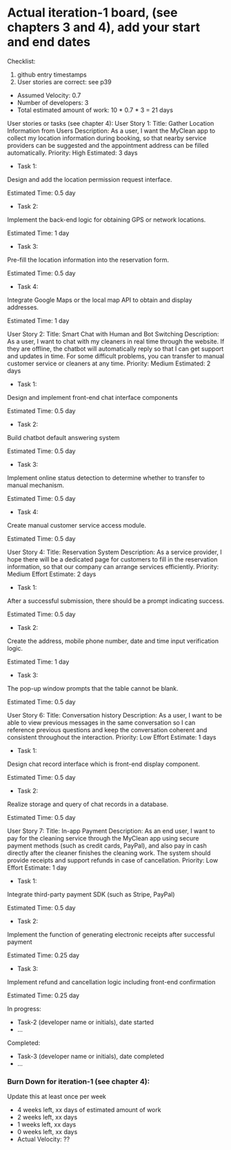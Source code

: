 # Actual iteration-1 board, (see chapters 3 and 4), add your start and end dates 

Checklist: 
1. github entry timestamps
2. User stories are correct: see p39

* Assumed Velocity: 0.7
* Number of developers: 3
* Total estimated amount of work: 10 * 0.7 * 3 = 21 days

User stories or tasks (see chapter 4):
User Story 1:
   Title: Gather Location Information from Users
   Description: As a user, I want the MyClean app to collect my location information during booking, so that nearby service providers can be suggested and the appointment address can be filled automatically.
   Priority: High
   Estimated: 3 days
   
* Task 1:

Design and add the location permission request interface.

Estimated Time: 0.5 day

* Task 2: 

Implement the back-end logic for obtaining GPS or network locations.

Estimated Time: 1 day

* Task 3: 

Pre-fill the location information into the reservation form.

Estimated Time: 0.5 day

* Task 4: 

Integrate Google Maps or the local map API to obtain and display addresses.

Estimated Time: 1 day

User Story 2:
   Title: Smart Chat with Human and Bot Switching
   Description: As a user, I want to chat with my cleaners in real time through the website. If they are offline, the chatbot will automatically reply so that I can get support and updates in time. For some difficult problems, you can transfer to manual customer service or cleaners at any time.
   Priority: Medium
   Estimated: 2 days

* Task 1:

Design and implement front-end chat interface components 

Estimated Time: 0.5 day

* Task 2:

Build chatbot default answering system 

Estimated Time: 0.5 day

* Task 3:

Implement online status detection to determine whether to transfer to manual mechanism.

Estimated Time: 0.5 day

* Task 4:

Create manual customer service access module.

Estimated Time: 0.5 day

User Story 4:
    Title: Reservation System
    Description: As a service provider, I hope there will be a dedicated page for customers to fill in the reservation information, so that our company can arrange services efficiently.
    Priority: Medium
    Effort Estimate: 2 days

* Task 1: 

After a successful submission, there should be a prompt indicating success.

Estimated Time: 0.5 day

* Task 2: 

Create the address, mobile phone number, date and time input verification logic.

Estimated Time: 1 day

* Task 3: 

The pop-up window prompts that the table cannot be blank.

Estimated Time: 0.5 day

User Story 6:
   Title: Conversation history
   Description: As a user, I want to be able to view previous messages in the same conversation so I can reference previous questions and keep the conversation coherent and consistent throughout the interaction.
   Priority: Low
   Effort Estimate: 1 days

* Task 1: 

Design chat record interface which is front-end display component.

Estimated Time: 0.5 day

* Task 2: 

Realize storage and query of chat records in a database.

Estimated Time: 0.5 day

User Story 7:
   Title: In-app Payment
   Description: As an end user, I want to pay for the cleaning service through the MyClean app using secure payment methods (such as credit cards, PayPal), and also pay in cash directly after the cleaner finishes the cleaning work. The system should provide receipts and support refunds in case of cancellation.
   Priority: Low
   Effort Estimate: 1 day

* Task 1: 

Integrate third-party payment SDK (such as Stripe, PayPal)

Estimated Time: 0.5 day

* Task 2: 

Implement the function of generating electronic receipts after successful payment

Estimated Time: 0.25 day

* Task 3: 

Implement refund and cancellation logic including front-end confirmation

Estimated Time: 0.25 day


In progress:
* Task-2 (developer name or initials), date started
* ...

Completed:
* Task-3 (developer name or initials), date completed
* ...

### Burn Down for iteration-1 (see chapter 4):
Update this at least once per week
* 4 weeks left, xx days of estimated amount of work 
* 2 weeks left, xx days
* 1 weeks left, xx days
* 0 weeks left, xx days
* Actual Velocity: ?? 
